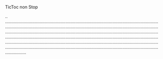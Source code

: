 TicToc non Stop

..
.........................................................................................................................................................................................................................................................................................................................................................................................................................................................................................................................................................................................................................................................................................................................................................................................